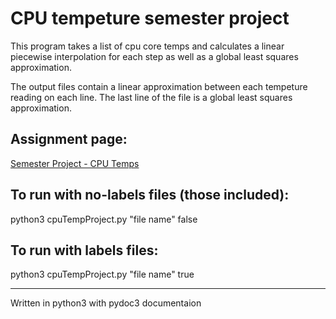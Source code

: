# CPU tempeture semester project  

This program takes a list of cpu core temps and calculates a linear piecewise interpolation for each step as well as a global least squares approximation.  

The output files contain a linear approximation between each tempeture reading on each line. The last line of the file is a global least squares approximation.  

## Assignment page:   
[Semester Project - CPU Temps](https://www.cs.odu.edu/~tkennedy/cs417/f19/Assts/project-cpu-temps/index.html#input-format)  
  
## To run with no-labels files (those included):  
python3 cpuTempProject.py "file name" false  

## To run with labels files:  
python3 cpuTempProject.py "file name" true

---  
Written in python3 with pydoc3 documentaion

